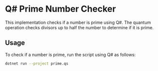 # Q# Prime Number Checker

This implementation checks if a number is prime using Q#. The quantum operation checks divisors up to half the number to determine if it is prime.

## Usage

To check if a number is prime, run the script using Q# as follows:

```bash
dotnet run --project prime.qs
